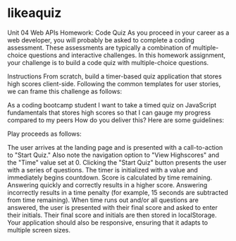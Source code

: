 # likeaquiz
Unit 04 Web APIs Homework: Code Quiz
As you proceed in your career as a web developer, you will probably be asked to complete a coding assessment. These assessments are typically a combination of multiple-choice questions and interactive challenges. In this homework assignment, your challenge is to build a code quiz with multiple-choice questions.

Instructions
From scratch, build a timer-based quiz application that stores high scores client-side. Following the common templates for user stories, we can frame this challenge as follows:

As a coding bootcamp student
I want to take a timed quiz on JavaScript fundamentals that stores high scores
so that I can gauge my progress compared to my peers
How do you deliver this? Here are some guidelines:

Play proceeds as follows:

The user arrives at the landing page and is presented with a call-to-action to "Start Quiz." Also note the navigation option to "View Highscores" and the "Time" value set at 0.
Clicking the "Start Quiz" button presents the user with a series of questions. The timer is initialized with a value and immediately begins countdown.
Score is calculated by time remaining. Answering quickly and correctly results in a higher score. Answering incorrectly results in a time penalty (for example, 15 seconds are subtracted from time remaining).
When time runs out and/or all questions are answered, the user is presented with their final score and asked to enter their initials. Their final score and initials are then stored in localStorage.
Your application should also be responsive, ensuring that it adapts to multiple screen sizes.

